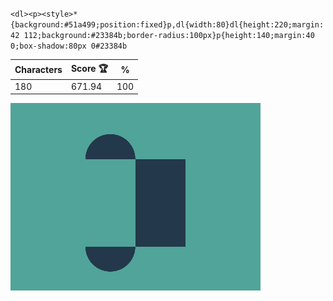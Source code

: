 `<dl><p><style>*{background:#51a499;position:fixed}p,dl{width:80}dl{height:220;margin:42 112;background:#23384b;border-radius:100px}p{height:140;margin:40 0;box-shadow:80px 0#23384b`

| Characters | Score 🏆 | %   |
| ---------- | -------- | --- |
| 180        | 671.94   | 100 |

![](/2025/Jul2025/01/20250701.png)
